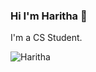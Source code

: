 ### Hi I'm Haritha 👋

I'm a CS Student.

<img src="https://media.tenor.com/images/a32b58becede99513935a4a5a7346168/tenor.gif" alt="Haritha" >

<!--
**Haritha2205/Haritha2205** is a ✨ _special_ ✨ repository because its `README.md` (this file) appears on your GitHub profile.

Here are some ideas to get you started:

- 🔭 I’m currently working on ...
- 🌱 I’m currently learning ...
- 👯 I’m looking to collaborate on ...
- 🤔 I’m looking for help with ...
- 💬 Ask me about ...
- 📫 How to reach me: ...
- 😄 Pronouns: ...
- ⚡ Fun fact: ...
-->
